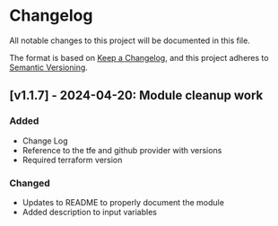 # Changelog

All notable changes to this project will be documented in this file.

The format is based on [Keep a Changelog](https://keepachangelog.com/en/1.1.0/),
and this project adheres to [Semantic Versioning](https://semver.org/spec/v2.0.0.html).

<!-- Entry Template

## [v#.#.#] - YYYY-MM-DD: Description goes here

### Added
### Changed
### Deprecated
### Removed
### Fixed
### Security

 -->

## [v1.1.7] - 2024-04-20: Module cleanup work

### Added

- Change Log
- Reference to the tfe and github provider with versions
- Required terraform version

### Changed

- Updates to README to properly document the module
- Added description to input variables
